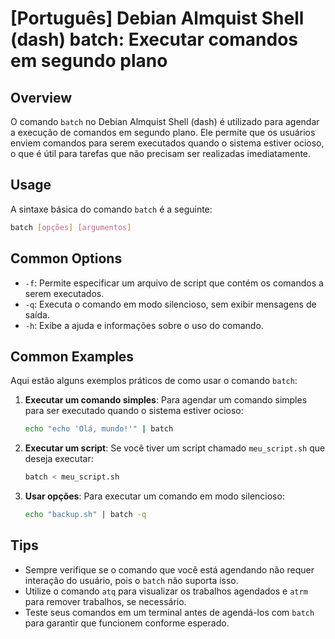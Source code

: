 # [Português] Debian Almquist Shell (dash) batch: Executar comandos em segundo plano

## Overview
O comando `batch` no Debian Almquist Shell (dash) é utilizado para agendar a execução de comandos em segundo plano. Ele permite que os usuários enviem comandos para serem executados quando o sistema estiver ocioso, o que é útil para tarefas que não precisam ser realizadas imediatamente.

## Usage
A sintaxe básica do comando `batch` é a seguinte:

```bash
batch [opções] [argumentos]
```

## Common Options
- `-f`: Permite especificar um arquivo de script que contém os comandos a serem executados.
- `-q`: Executa o comando em modo silencioso, sem exibir mensagens de saída.
- `-h`: Exibe a ajuda e informações sobre o uso do comando.

## Common Examples
Aqui estão alguns exemplos práticos de como usar o comando `batch`:

1. **Executar um comando simples**:
   Para agendar um comando simples para ser executado quando o sistema estiver ocioso:
   ```bash
   echo "echo 'Olá, mundo!'" | batch
   ```

2. **Executar um script**:
   Se você tiver um script chamado `meu_script.sh` que deseja executar:
   ```bash
   batch < meu_script.sh
   ```

3. **Usar opções**:
   Para executar um comando em modo silencioso:
   ```bash
   echo "backup.sh" | batch -q
   ```

## Tips
- Sempre verifique se o comando que você está agendando não requer interação do usuário, pois o `batch` não suporta isso.
- Utilize o comando `atq` para visualizar os trabalhos agendados e `atrm` para remover trabalhos, se necessário.
- Teste seus comandos em um terminal antes de agendá-los com `batch` para garantir que funcionem conforme esperado.